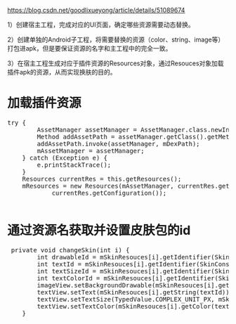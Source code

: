 https://blog.csdn.net/goodlixueyong/article/details/51089674

1）创建宿主工程，完成对应的UI页面，确定哪些资源需要动态替换。

2）创建单独的Android子工程，将需要替换的资源（color、string、image等）打包进apk，但是要保证资源的名字和主工程中的完全一致。

3）在宿主工程生成对应于插件资源的Resources对象，通过Resouces对象加载插件apk的资源，从而实现换肤的目的。

# 加载插件资源
<pre>
try {
		AssetManager assetManager = AssetManager.class.newInstance();
		Method addAssetPath = assetManager.getClass().getMethod("addAssetPath", String.class);
		addAssetPath.invoke(assetManager, mDexPath);
		mAssetManager = assetManager;
	} catch (Exception e) {
		e.printStackTrace();
	}
	Resources currentRes = this.getResources();
	mResources = new Resources(mAssetManager, currentRes.getDisplayMetrics(),
			currentRes.getConfiguration());

</pre>

# 通过资源名获取并设置皮肤包的id
<pre>
 private void changeSkin(int i) {
        int drawableId = mSkinResouces[i].getIdentifier(SkinConstants.DRAWABLE_ID, "drawable", mPackageName[i]);
        int textId = mSkinResouces[i].getIdentifier(SkinConstants.TEXT_ID, "string", mPackageName[i]);
        int textSizeId = mSkinResouces[i].getIdentifier(SkinConstants.TEXT_SIZE_ID, "dimen", mPackageName[i]);
        int textColorId = mSkinResouces[i].getIdentifier(SkinConstants.TEXT_COLOR_ID, "color", mPackageName[i]);
        imageView.setBackgroundDrawable(mSkinResouces[i].getDrawable(drawableId));
        textView.setText(mSkinResouces[i].getString(textId));
        textView.setTextSize(TypedValue.COMPLEX_UNIT_PX, mSkinResouces[i].getDimension(textSizeId));
        textView.setTextColor(mSkinResouces[i].getColor(textColorId));
    }

</pre>